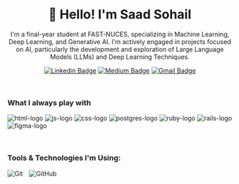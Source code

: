 <!-- ![](https://github.com/saadsohail05/saadsohail05/blob/main/header_.png) -->
<h1 align="center">👋 Hello! I'm Saad Sohail</h1>

<p align="center">
I'm a final-year student at FAST-NUCES, specializing in Machine Learning, Deep Learning, and Generative AI. I'm actively engaged in projects focused on AI, particularly the development and exploration of Large Language Models (LLMs) and Deep Learning Techniques.
</p>

<div align="center">
  
  [![Linkedin Badge](https://img.shields.io/badge/-saadsohail-blue?style=flat-square&logo=Linkedin&logoColor=white&link=https://www.linkedin.com/in/saadsohail5104/)](https://www.linkedin.com/in/saadsohail5104/)
  [![Medium Badge](https://img.shields.io/badge/-@saadsohail-03a57a?style=flat-square&label&logo=Medium&link=https://medium.com/@saadsohail5104/)](https://saadsohail5104.medium.com)
  [![Gmail Badge](https://img.shields.io/badge/-saadsohail5104-c14438?style=flat-square&logo=Gmail&logoColor=white&link=mailto:saadsohail5104@gmail.com)](mailto:saadsohail5104@gmail.com)
</div>
<br>


### What I always play with
<p> 
  <img src="https://res.cloudinary.com/nico1711/image/upload/c_scale,h_30/v1598850235/html_1_whl9rj.png" alt="html-logo">
  <img src="https://res.cloudinary.com/nico1711/image/upload/c_scale,h_30/v1598849662/javascript_eniubp.png" alt="js-logo">
  <img src="https://res.cloudinary.com/nico1711/image/upload/c_scale,h_30/v1598849661/css_jtfcoz.png" alt="css-logo">
  <img src="https://res.cloudinary.com/nico1711/image/upload/c_scale,h_30/v1598849660/postgresql_zsfd9p.png" alt="postgres-logo">
  <img src="https://res.cloudinary.com/nico1711/image/upload/c_scale,h_30/v1598849655/ruby_nrq1jy.png" alt="ruby-logo">
  <img src="https://res.cloudinary.com/nico1711/image/upload/c_scale,h_30/v1598850690/rails_1_vess2v.png" alt="rails-logo">
  <img src="https://res.cloudinary.com/nico1711/image/upload/c_scale,h_30/v1598849656/figma_ugopbh.png" alt="figma-logo">
</p>

<br>

### Tools & Technologies I'm Using:
<p>
  <img alt="Git" src="https://img.shields.io/badge/-Git-F05032?style=flat-square&logo=git&logoColor=white" style="margin-right: 10px;" />
  <img alt="GitHub" src="https://img.shields.io/badge/-GitHub-181717?style=flat-square&logo=github&logoColor=white" />
</p>

